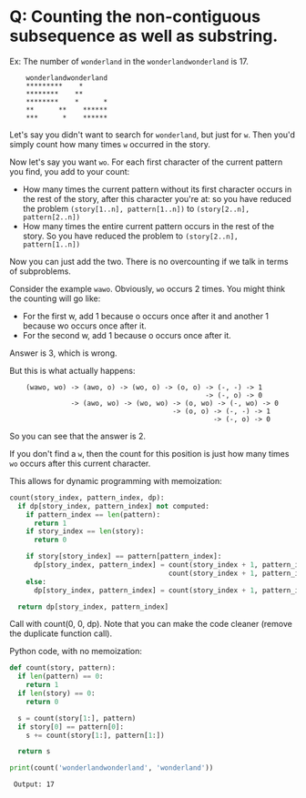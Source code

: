 Q: Counting the non-contiguous subsequence as well as substring.
==========

Ex: The number of `wonderland` in the `wonderlandwonderland` is 17.

        wonderlandwonderland
        *********    *
        ********    **
        ********    *      *
        **      **    ******
        ***      *    ****** 

Let's say you didn't want to search for `wonderland`, but just for `w`. Then you'd simply count how many times `w` occurred in the story.

Now let's say you want `wo`. For each first character of the current pattern you find, you add to your count:

- How many times the current pattern without its first character occurs in the rest of the story, after this character you're at: so you have reduced the problem `(story[1..n], pattern[1..n])` to `(story[2..n], pattern[2..n])`
- How many times the entire current pattern occurs in the rest of the story. So you have reduced the problem to `(story[2..n], pattern[1..n])`

Now you can just add the two. There is no overcounting if we talk in terms of subproblems. 

Consider the example `wawo`. Obviously, `wo` occurs 2 times. You might think the counting will go like:

- For the first w, add 1 because o occurs once after it and another 1 because wo occurs once after it.
- For the second w, add 1 because o occurs once after it.

Answer is 3, which is wrong.

But this is what actually happens:

        (wawo, wo) -> (awo, o) -> (wo, o) -> (o, o) -> (-, -) -> 1
                                                    -> (-, o) -> 0
                   -> (awo, wo) -> (wo, wo) -> (o, wo) -> (-, wo) -> 0
                                            -> (o, o) -> (-, -) -> 1
                                                      -> (-, o) -> 0
So you can see that the answer is 2.

If you don't find a `w`, then the count for this position is just how many times `wo` occurs after this current character.

This allows for dynamic programming with memoization:

```python
count(story_index, pattern_index, dp):
  if dp[story_index, pattern_index] not computed:
    if pattern_index == len(pattern):
      return 1
    if story_index == len(story):
      return 0

    if story[story_index] == pattern[pattern_index]:
      dp[story_index, pattern_index] = count(story_index + 1, pattern_index + 1, dp) + 
                                       count(story_index + 1, pattern_index, dp) 
    else:
      dp[story_index, pattern_index] = count(story_index + 1, pattern_index, dp)

  return dp[story_index, pattern_index]
```
  
Call with count(0, 0, dp). Note that you can make the code cleaner (remove the duplicate function call).

Python code, with no memoization:

```python
def count(story, pattern):
  if len(pattern) == 0:
    return 1
  if len(story) == 0:
    return 0

  s = count(story[1:], pattern)
  if story[0] == pattern[0]:
    s += count(story[1:], pattern[1:])

  return s

print(count('wonderlandwonderland', 'wonderland'))
```

     Output: 17


